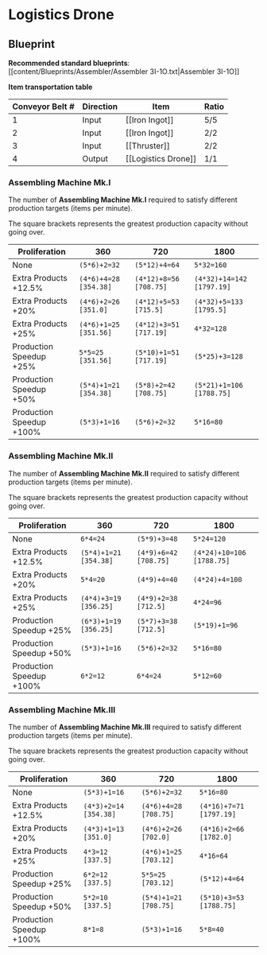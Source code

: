 # Logistics Drone

## Blueprint

**Recommended standard blueprints**: [[content/Blueprints/Assembler/Assembler 3I-1O.txt|Assembler 3I-1O]]

**Item transportation table**

| Conveyor Belt # | Direction | Item                | Ratio |
| --------------- | --------- | ------------------- | ----- |
| 1               | Input     | [[Iron Ingot]]      | 5/5   |
| 2               | Input     | [[Iron Ingot]]      | 2/2   |
| 3               | Input     | [[Thruster]]        | 2/2   |
| 4               | Output    | [[Logistics Drone]] | 1/1   |

### Assembling Machine Mk.I

The number of **Assembling Machine Mk.I** required to satisfy different production targets (items per minute).

The square brackets represents the greatest production capacity without going over.

| Proliferation            | 360                   | 720                    | 1800                      |
| ------------------------ | --------------------- | ---------------------- | ------------------------- |
| None                     | `(5*6)+2=32`          | `(5*12)+4=64`          | `5*32=160`                |
| Extra Products +12.5%    | `(4*6)+4=28 [354.38]` | `(4*12)+8=56 [708.75]` | `(4*32)+14=142 [1797.19]` |
| Extra Products +20%      | `(4*6)+2=26 [351.0]`  | `(4*12)+5=53 [715.5]`  | `(4*32)+5=133 [1795.5]`   |
| Extra Products +25%      | `(4*6)+1=25 [351.56]` | `(4*12)+3=51 [717.19]` | `4*32=128`                |
| Production Speedup +25%  | `5*5=25 [351.56]`     | `(5*10)+1=51 [717.19]` | `(5*25)+3=128`            |
| Production Speedup +50%  | `(5*4)+1=21 [354.38]` | `(5*8)+2=42 [708.75]`  | `(5*21)+1=106 [1788.75]`  |
| Production Speedup +100% | `(5*3)+1=16`          | `(5*6)+2=32`           | `5*16=80`                 |

### Assembling Machine Mk.II

The number of **Assembling Machine Mk.II** required to satisfy different production targets (items per minute).

The square brackets represents the greatest production capacity without going over.

| Proliferation            | 360                   | 720                   | 1800                      |
| ------------------------ | --------------------- | --------------------- | ------------------------- |
| None                     | `6*4=24`              | `(5*9)+3=48`          | `5*24=120`                |
| Extra Products +12.5%    | `(5*4)+1=21 [354.38]` | `(4*9)+6=42 [708.75]` | `(4*24)+10=106 [1788.75]` |
| Extra Products +20%      | `5*4=20`              | `(4*9)+4=40`          | `(4*24)+4=100`            |
| Extra Products +25%      | `(4*4)+3=19 [356.25]` | `(4*9)+2=38 [712.5]`  | `4*24=96`                 |
| Production Speedup +25%  | `(6*3)+1=19 [356.25]` | `(5*7)+3=38 [712.5]`  | `(5*19)+1=96`             |
| Production Speedup +50%  | `(5*3)+1=16`          | `(5*6)+2=32`          | `5*16=80`                 |
| Production Speedup +100% | `6*2=12`              | `6*4=24`              | `5*12=60`                 |

### Assembling Machine Mk.III

The number of **Assembling Machine Mk.III** required to satisfy different production targets (items per minute).

The square brackets represents the greatest production capacity without going over.

| Proliferation            | 360                   | 720                   | 1800                    |
| ------------------------ | --------------------- | --------------------- | ----------------------- |
| None                     | `(5*3)+1=16`          | `(5*6)+2=32`          | `5*16=80`               |
| Extra Products +12.5%    | `(4*3)+2=14 [354.38]` | `(4*6)+4=28 [708.75]` | `(4*16)+7=71 [1797.19]` |
| Extra Products +20%      | `(4*3)+1=13 [351.0]`  | `(4*6)+2=26 [702.0]`  | `(4*16)+2=66 [1782.0]`  |
| Extra Products +25%      | `4*3=12 [337.5]`      | `(4*6)+1=25 [703.12]` | `4*16=64`               |
| Production Speedup +25%  | `6*2=12 [337.5]`      | `5*5=25 [703.12]`     | `(5*12)+4=64`           |
| Production Speedup +50%  | `5*2=10 [337.5]`      | `(5*4)+1=21 [708.75]` | `(5*10)+3=53 [1788.75]` |
| Production Speedup +100% | `8*1=8`               | `(5*3)+1=16`          | `5*8=40`                |
